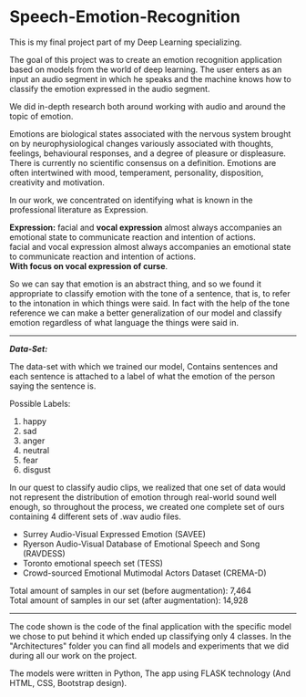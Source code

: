 # Speech-Emotion-Recognition

This is my final project part of my Deep Learning specializing.

The goal of this project was to create an emotion recognition application based on models from the world of deep learning.
The user enters as an input an audio segment in which he speaks and the machine knows how to classify the emotion expressed in the audio segment.

We did in-depth research both around working with audio and around the topic of emotion.<br/>

Emotions are biological states associated with the nervous system brought on by neurophysiological changes variously associated with thoughts, feelings, behavioural responses, and a degree of pleasure or displeasure.
There is currently no scientific consensus on a definition.
Emotions are often intertwined with mood, temperament, personality, disposition, creativity and motivation.

In our work, we concentrated on identifying what is known in the professional literature as Expression.<br/>

**Expression:** facial and **vocal expression** almost always accompanies an emotional state to communicate reaction and intention of actions.<br/>
facial and vocal expression almost always accompanies an emotional state to communicate reaction and intention of actions.<br/>
**With focus on vocal expression of curse**.<br/>

So we can say that emotion is an abstract thing, and so we found it appropriate to classify emotion with the tone of a sentence, that is, to refer to the intonation in which things were said.
In fact with the help of the tone reference we can make a better generalization of our model and classify emotion regardless of what language the things were said in.



_____________________________________________________________________________________________________________________________________

***Data-Set:***

The data-set with which we trained our model,
Contains sentences and each sentence is attached to a label of what
the emotion of the person saying the sentence is. <br/>

Possible Labels:

1. happy
2. sad
3. anger
4. neutral
5. fear
6. disgust


In our quest to classify audio clips, we realized that one set of data would not represent
the distribution of emotion through real-world sound well enough, so throughout the process,
we created one complete set of ours containing 4 different sets of .wav audio files.

* Surrey Audio-Visual Expressed Emotion (SAVEE)
* Ryerson Audio-Visual Database of Emotional Speech and Song (RAVDESS)
* Toronto emotional speech set (TESS)
* Crowd-sourced Emotional Mutimodal Actors Dataset (CREMA-D)

Total amount of samples in our set (before augmentation): 7,464 <br/>
Total amount of samples in our set (after augmentation): 14,928




_____________________________________________________________________________________________________________________________________


The code shown is the code of the final application with the specific model we chose to put behind it which ended up classifying only 4 classes.
In the "Architectures" folder you can find all models and experiments that we did during all our work on the project.

The models were written in Python,
The app using FLASK technology (And HTML, CSS, Bootstrap design).
